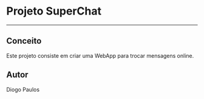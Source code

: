 # Projeto SuperChat
***

## Conceito

Este projeto consiste em criar uma WebApp para trocar mensagens online.

## Autor

Diogo Paulos

<!-- ## Licença

[MIT](https://choosealicense.com/licenses/mit/) -->